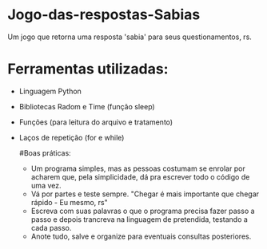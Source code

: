 # Jogo-das-respostas-Sabias

Um jogo que retorna uma resposta 'sabia' para seus questionamentos, rs.

# Ferramentas utilizadas:
- Linguagem Python
- Bibliotecas Radom e Time (função sleep)
- Funções (para leitura do arquivo e tratamento)
- Laços de repetição (for e while)

  #Boas práticas:
  - Um programa simples, mas as pessoas costumam se enrolar por acharem que, pela simplicidade, dá pra escrever todo o código de uma vez.
  - Vá por partes e teste sempre. "Chegar é mais importante que chegar rápido - Eu mesmo, rs"
  - Escreva com suas palavras o que o programa precisa fazer passo a passo e depois trancreva na linguagem de pretendida, testando a cada passo.
  - Anote tudo, salve e organize para eventuais consultas posteriores.
    
